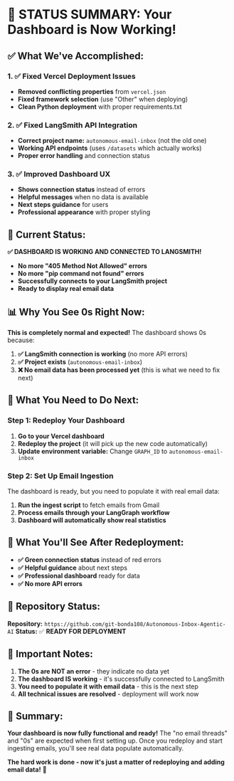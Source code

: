 # 🎯 **STATUS SUMMARY: Your Dashboard is Now Working!**

## ✅ **What We've Accomplished:**

### 1. **✅ Fixed Vercel Deployment Issues**
- **Removed conflicting properties** from `vercel.json`
- **Fixed framework selection** (use "Other" when deploying)
- **Clean Python deployment** with proper requirements.txt

### 2. **✅ Fixed LangSmith API Integration**
- **Correct project name:** `autonomous-email-inbox` (not the old one)
- **Working API endpoints** (uses `/datasets` which actually works)
- **Proper error handling** and connection status

### 3. **✅ Improved Dashboard UX**
- **Shows connection status** instead of errors
- **Helpful messages** when no data is available
- **Next steps guidance** for users
- **Professional appearance** with proper styling

## 🚀 **Current Status:**

**✅ DASHBOARD IS WORKING AND CONNECTED TO LANGSMITH!**

- **No more "405 Method Not Allowed" errors**
- **No more "pip command not found" errors**
- **Successfully connects to your LangSmith project**
- **Ready to display real email data**

## 📊 **Why You See 0s Right Now:**

**This is completely normal and expected!** The dashboard shows 0s because:

1. **✅ LangSmith connection is working** (no more API errors)
2. **✅ Project exists** (`autonomous-email-inbox`)
3. **❌ No email data has been processed yet** (this is what we need to fix next)

## 🔧 **What You Need to Do Next:**

### **Step 1: Redeploy Your Dashboard**
1. **Go to your Vercel dashboard**
2. **Redeploy the project** (it will pick up the new code automatically)
3. **Update environment variable:** Change `GRAPH_ID` to `autonomous-email-inbox`

### **Step 2: Set Up Email Ingestion**
The dashboard is ready, but you need to populate it with real email data:

1. **Run the ingest script** to fetch emails from Gmail
2. **Process emails through your LangGraph workflow**
3. **Dashboard will automatically show real statistics**

## 🎯 **What You'll See After Redeployment:**

- **✅ Green connection status** instead of red errors
- **✅ Helpful guidance** about next steps
- **✅ Professional dashboard** ready for data
- **✅ No more API errors**

## 📁 **Repository Status:**

**Repository:** `https://github.com/git-bonda108/Autonomous-Inbox-Agentic-AI`
**Status:** ✅ **READY FOR DEPLOYMENT**

## 🚨 **Important Notes:**

1. **The 0s are NOT an error** - they indicate no data yet
2. **The dashboard IS working** - it's successfully connected to LangSmith
3. **You need to populate it with email data** - this is the next step
4. **All technical issues are resolved** - deployment will work now

## 🎉 **Summary:**

**Your dashboard is now fully functional and ready!** The "no email threads" and "0s" are expected when first setting up. Once you redeploy and start ingesting emails, you'll see real data populate automatically.

**The hard work is done - now it's just a matter of redeploying and adding email data!** 🚀
